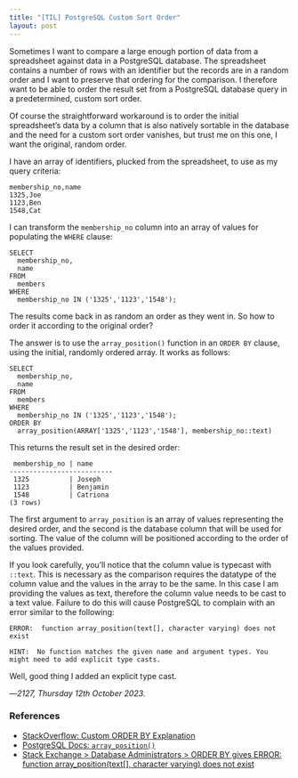 ```yaml
---
title: "[TIL] PostgreSQL Custom Sort Order"
layout: post
---
```


Sometimes I want to compare a large enough portion of data from a spreadsheet against data in a PostgreSQL database. The spreadsheet contains a number of rows with an identifier but the records are in a random order and I want to preserve that ordering for the comparison. I therefore want to be able to order the result set from a PostgreSQL database query in a predetermined, custom sort order.

Of course the straightforward workaround is to order the initial spreadsheet’s data by a column that is also natively sortable in the database and the need for a custom sort order vanishes, but trust me on this one, I want the original, random order.

I have an array of identifiers, plucked from the spreadsheet, to use as my query criteria:

```
membership_no,name
1325,Joe
1123,Ben
1548,Cat
```

I can transform the `membership_no` column into an array of values for populating the `WHERE` clause:

```
SELECT
  membership_no,
  name
FROM
  members
WHERE
  membership_no IN ('1325','1123','1548');
```

The results come back in as random an order as they went in. So how to order it according to the original order?

The answer is to use the `array_position()` function in an `ORDER BY` clause, using the initial, randomly ordered array. It works as follows:

```
SELECT
  membership_no,
  name
FROM
  members
WHERE
  membership_no IN ('1325','1123','1548');
ORDER BY
  array_position(ARRAY['1325','1123','1548'], membership_no::text)
```

This returns the result set in the desired order:

```
 membership_no | name
--------------------------
 1325          | Joseph
 1123          | Benjamin
 1548          | Catriona
(3 rows)
```

The first argument to `array_position` is an array of values representing the desired order, and the second is the database column that will be used for sorting. The value of the column will be positioned according to the order of the values provided.

If you look carefully, you’ll notice that the column value is typecast with `::text`. This is necessary as the comparison requires the datatype of the column value and the values in the array to be the same. In this case I am providing the values as text, therefore the column value needs to be cast to a text value. Failure to do this will cause PostgreSQL to complain with an error similar to the following:

```
ERROR:  function array_position(text[], character varying) does not exist

HINT:  No function matches the given name and argument types. You might need to add explicit type casts.
```

Well, good thing I added an explicit type cast.

—*2127, Thursday 12th October 2023.*

<div class="references">
  <h3>References</h3>
  <ul>
    <li>
      <a href="https://stackoverflow.com/questions/4088532/custom-order-by-explanation">
        StackOverflow: Custom ORDER BY Explanation
      </a>
    </li>
    <li>
      <a href="https://www.postgresql.org/docs/14/functions-array.html">
        PostgreSQL Docs: <code>array_position()</code>
      </a>
    </li>
    <li>
      <a href="https://dba.stackexchange.com/questions/201837/order-by-gives-error-function-array-positiontext-character-varying-does-no">
        Stack Exchange &gt; Database Administrators &gt; ORDER BY gives ERROR: function array_position(text[], character varying) does not exist
      </a>
    </li>
  </ul>
</div>
